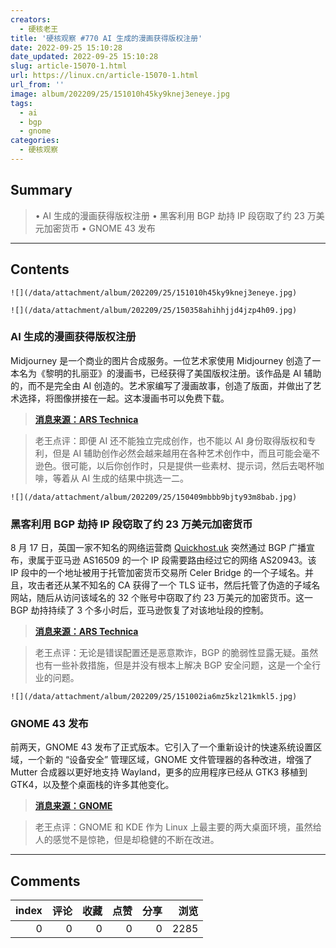```yaml
---
creators:
  - 硬核老王
title: '硬核观察 #770 AI 生成的漫画获得版权注册'
date: 2022-09-25 15:10:28
date_updated: 2022-09-25 15:10:28
slug: article-15070-1.html
url: https://linux.cn/article-15070-1.html
url_from: ''
image: album/202209/25/151010h45ky9knej3eneye.jpg
tags:
  - ai
  - bgp
  - gnome
categories:
  - 硬核观察
---
```


## Summary

> • AI 生成的漫画获得版权注册 • 黑客利用 BGP 劫持 IP 段窃取了约 23 万美元加密货币 • GNOME 43 发布

***

<!-- more -->

## Contents

`![](/data/attachment/album/202209/25/151010h45ky9knej3eneye.jpg)`

`![](/data/attachment/album/202209/25/150358ahihhjjd4jzp4h09.jpg)`

### AI 生成的漫画获得版权注册

Midjourney 是一个商业的图片合成服务。一位艺术家使用 Midjourney 创造了一本名为《黎明的扎丽亚》的漫画书，已经获得了美国版权注册。该作品是 AI 辅助的，而不是完全由 AI 创造的。艺术家编写了漫画故事，创造了版面，并做出了艺术选择，将图像拼接在一起。这本漫画书可以免费下载。

> 
> **[消息来源：ARS Technica](https://arstechnica.com/information-technology/2022/09/artist-receives-first-known-us-copyright-registration-for-generative-ai-art/)**
> 
> 
> 

> 
> 老王点评：即便 AI 还不能独立完成创作，也不能以 AI 身份取得版权和专利，但是 AI 辅助创作必然会越来越用在各种艺术创作中，而且可能会毫不逊色。很可能，以后你创作时，只是提供一些素材、提示词，然后去喝杯咖啡，等着从 AI 生成的结果中挑选一二。
> 
> 
> 

`![](/data/attachment/album/202209/25/150409mbbb9bjty93m8bab.jpg)`

### 黑客利用 BGP 劫持 IP 段窃取了约 23 万美元加密货币

8 月 17 日，英国一家不知名的网络运营商 [Quickhost.uk](http://quickhost.uk/) 突然通过 BGP 广播宣布，隶属于亚马逊 AS16509 的一个 IP 段需要路由经过它的网络 AS20943。该 IP 段中的一个地址被用于托管加密货币交易所 Celer Bridge 的一个子域名。并且，攻击者还从某不知名的 CA 获得了一个 TLS 证书，然后托管了伪造的子域名网站，随后从访问该域名的 32 个账号中窃取了约 23 万美元的加密货币。这一 BGP 劫持持续了 3 个多小时后，亚马逊恢复了对该地址段的控制。

> 
> **[消息来源：ARS Technica](https://arstechnica.com/information-technology/2022/09/how-3-hours-of-inaction-from-amazon-cost-cryptocurrency-holders-235000/)**
> 
> 
> 

> 
> 老王点评：无论是错误配置还是恶意欺诈，BGP 的脆弱性显露无疑。虽然也有一些补救措施，但是并没有根本上解决 BGP 安全问题，这是一个全行业的问题。
> 
> 
> 

`![](/data/attachment/album/202209/25/151002ia6mz5kzl21kmkl5.jpg)`

### GNOME 43 发布

前两天，GNOME 43 发布了正式版本。它引入了一个重新设计的快速系统设置区域，一个新的 “设备安全” 管理区域，GNOME 文件管理器的各种改进，增强了 Mutter 合成器以更好地支持 Wayland，更多的应用程序已经从 GTK3 移植到 GTK4，以及整个桌面栈的许多其他变化。

> 
> **[消息来源：GNOME](https://release.gnome.org/43/)**
> 
> 
> 

> 
> 老王点评：GNOME 和 KDE 作为 Linux 上最主要的两大桌面环境，虽然给人的感觉不是惊艳，但是却稳健的不断在改进。
> 
> 
>

***

## Comments


|   index |   评论 |   收藏 |   点赞 |   分享 |   浏览 |
|--------:|-------:|-------:|-------:|-------:|-------:|
|       0 |      0 |      0 |      0 |      0 |   2285 |
